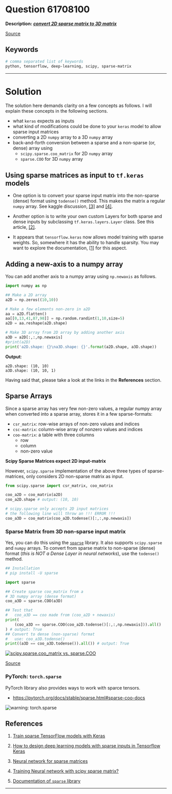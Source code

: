 # Question 61708100

**Description: [_convert 2D sparse matrix to 3D matrix_][#Q]**

[Source][#Q]

[#Q]: https://stackoverflow.com/questions/61708100/convert-2d-sparse-matrix-to-3d-matrix

## Keywords

```bash
# comma separated list of keywords
python, tensorflow, deep-learning, scipy, sparse-matrix
```

---

# Solution

The solution here demands clarity on a few concepts as follows. I will explain these concepts in the following sections.

- what `keras` expects as inputs
- what kind of modifications could be done to your `keras` model to allow sparse input matrices
- converting a 2D `numpy` array to a 3D `numpy` array
- back-and-forth conversion between a sparse and a non-sparse (or, dense) array using
  - `scipy.sparse.coo_matrix` for 2D `numpy` array
  - `sparse.COO` for 3D `numpy` array

## Using sparse matrices as input to `tf.keras` models

- One option is to convert your sparse input matrix into the non-sparse (dense) format using `todense()` method. This makes the matrix a regular `numpy` array. See kaggle discussion, [[3]][#ref-3] and [[4]][#ref-4].

- Another option is to write your own custom Layers for both sparse and dense inputs by subclassing `tf.keras.layers.Layer` class. See this article, [[2]][#ref-2].

- It appears that `tensorflow.keras` now allows model training with sparse weights. So, somewhere it has the ability to handle sparsity. You may want to explore the documentation, [[1][#ref-1]] for this aspect.

## Adding a new-axis to a numpy array

You can add another axis to a numpy array using `np.newaxis` as follows.

```python
import numpy as np

## Make a 2D array
a2D = np.zeros((10,10))

# Make a few elements non-zero in a2D
aa = a2D.flatten()
aa[[0,13,41,87,98]] = np.random.randint(1,10,size=5)
a2D = aa.reshape(a2D.shape)

# Make 3D array from 2D array by adding another axis
a3D = a2D[:,:,np.newaxis]
#print(a2D)
print('a2D.shape: {}\na3D.shape: {}'.format(a2D.shape, a3D.shape))
```

**Output**:

```
a2D.shape: (10, 10)
a3D.shape: (10, 10, 1)
```

Having said that, please take a look at the links in the **References** section.


## Sparse Arrays

Since a sparse array has very few non-zero values, a regular numpy array when converted into a sparse array, stores it in a few sparse-formats:

- `csr_matrix`: row-wise arrays of non-zero values and indices
- `csc-matrix`: column-wise array of nonzero values and indices
- `coo-matrix`: a table with three columns
  + row
  + column
  + non-zero value

**Scipy Sparse Matrices expect 2D input-matrix**

However, `scipy.sparse` implementation of the above three types of sparse-matrices, only considers 2D non-sparse matrix as input.

```python
from scipy.sparse import csr_matrix, coo_matrix

coo_a2D = coo_matrix(a2D)
coo_a2D.shape # output: (10, 10)

# scipy.sparse only accepts 2D input matrices
# the following line will throw an !!! ERROR !!!
coo_a3D = coo_matrix(coo_a2D.todense()[:,:,np.newaxis])
```

### Sparse Matrix from 3D non-sparse input matrix

Yes, you can do this using the [`sparse`](https://github.com/pydata/sparse) library. It also supports `scipy.sparse` and `numpy` arrays. To convert from sparse matrix to non-sparse (dense) format (_this is NOT a Dense Layer in neural networks_), use the `todense()` method.

```python
## Installation
# pip install -U sparse

import sparse

## Create sparse coo_matrix from a
# 3D numpy array (dense format)
coo_a3D = sparse.COO(a3D)

## Test that
#   coo_a3D == coo made from (coo_a2D + newaxis)
print(
    (coo_a3D == sparse.COO(coo_a2D.todense()[:,:,np.newaxis])).all()
) # output: True
## Convert to dense (non-sparse) format
#   use: coo_a3D.todense()
print((a3D == coo_a3D.todense()).all()) # output: True
```

[![scipy.sparse.coo_matrix vs. sparse.COO][1]][1]

[Source][#ref-5]

### PyTorch: `torch.sparse`

PyTorch library also provides ways to work with sparce tensors.

- https://pytorch.org/docs/stable/sparse.html#sparse-coo-docs

![warning: torch.sparse](https://i.imgur.com/e3GSn4O.png)

## References

1. [Train sparse TensorFlow models with Keras][#ref-1]

   [#ref-1]: https://www.tensorflow.org/model_optimization/guide/pruning/train_sparse_models

1. [How to design deep learning models with sparse inputs in Tensorflow Keras][#ref-2]

   [#ref-2]: https://medium.com/dailymotion/how-to-design-deep-learning-models-with-sparse-inputs-in-tensorflow-keras-fd5e754abec1

1. [Neural network for sparse matrices][#ref-3]

   [#ref-3]: https://www.kaggle.com/c/talkingdata-mobile-user-demographics/discussion/22567

1. [Training Neural network with scipy sparse matrix?][#ref-4]

   [#ref-4]: https://www.kaggle.com/c/walmart-recruiting-trip-type-classification/discussion/18154

1. [Documentation of `sparse` library][#ref-5]

   [#ref-5]: https://sparse.pydata.org/en/latest/

<!--- Ref --->

  [1]: https://i.stack.imgur.com/VXYgK.png

---

